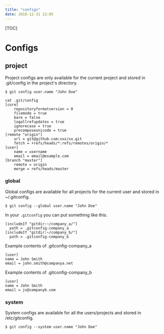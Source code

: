 ```yaml
---
title: "configs"
date: 2018-12-31 22:05
---
```



[TOC]



# Configs

## project

 Project configs are only available for the current project and stored in .git/config in the project's directory.

```
$ git config user.name "John Doe" 
```



```
cat .git/config
[core]
	repositoryformatversion = 0
	filemode = true
	bare = false
	logallrefupdates = true
	ignorecase = true
	precomposeunicode = true
[remote "origin"]
	url = git@github.com:xxx/xx.git
	fetch = +refs/heads/*:refs/remotes/origin/*
[user]
	name = username
	email = email@example.com
[branch "master"]
	remote = origin
	merge = refs/heads/master
```



### global

 Global configs are available for all projects for the current user and stored in ~/.gitconfig.



```
$ git config --global user.name "John Doe"
```



In your `.gitconfig` you can put something like this.

```
[includeIf "gitdir:~/company_a/"]
  path = .gitconfig-company_a
[includeIf "gitdir:~/company_b/"]
  path = .gitconfig-company_b
```

Example contents of .gitconfig-company_a

```
[user]
name = John Smith
email = john.smith@companya.net
```

Example contents of .gitconfig-company_b

```
[user]
name = John Smith
email = js@companyb.com
```

### system

System configs are available for all the users/projects and stored in /etc/gitconfig.



```
$ git config --system user.name "John Doe" 
```

